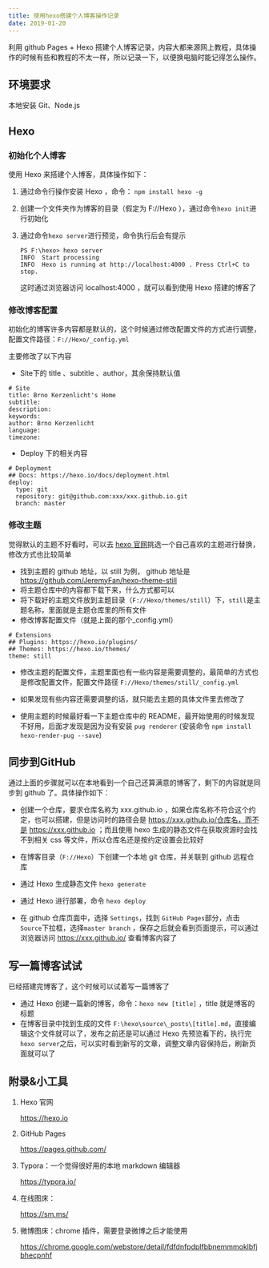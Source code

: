 ```yaml
---
title: 使用hexo搭建个人博客操作记录
date: 2019-01-20
---
```




利用 github Pages + Hexo 搭建个人博客记录，内容大都来源网上教程，具体操作的时候有些和教程的不太一样，所以记录一下，以便换电脑时能记得怎么操作。

<!-- more -->



## 环境要求

本地安装 Git、Node.js

## Hexo

### 初始化个人博客

使用 Hexo 来搭建个人博客，具体操作如下：

1. 通过命令行操作安装 Hexo ，命令： `npm install hexo -g` 

2. 创建一个文件夹作为博客的目录（假定为 F://Hexo ），通过命令`hexo init`进行初始化

3. 通过命令`hexo server`进行预览，命令执行后会有提示

   ```
   PS F:\hexo> hexo server
   INFO  Start processing
   INFO  Hexo is running at http://localhost:4000 . Press Ctrl+C to stop.
   ```

   这时通过浏览器访问 localhost:4000 ，就可以看到使用 Hexo 搭建的博客了

### 修改博客配置

初始化的博客许多内容都是默认的，这个时候通过修改配置文件的方式进行调整，配置文件路径：`F://Hexo/_config.yml`

主要修改了以下内容

- Site下的 title 、subtitle 、author，其余保持默认值

```
# Site
title: Brno Kerzenlicht's Home
subtitle:
description:
keywords:
author: Brno Kerzenlicht
language:
timezone:
```
- Deploy 下的相关内容

```
# Deployment
## Docs: https://hexo.io/docs/deployment.html
deploy:
  type: git
  repository: git@github.com:xxx/xxx.github.io.git
  branch: master
```

### 修改主题

觉得默认的主题不好看时，可以去 [hexo 官网](https://hexo.io/themes/)挑选一个自己喜欢的主题进行替换，修改方式也比较简单

- 找到主题的 github 地址，以 still 为例， github 地址是 https://github.com/JeremyFan/hexo-theme-still
- 将主题仓库中的内容都下载下来，什么方式都可以
- 将下载好的主题文件放到主题目录（`F://Hexo/themes/still`）下，`still`是主题名称，里面就是主题仓库里的所有文件
- 修改博客配置文件（就是上面的那个_config.yml）

```
# Extensions
## Plugins: https://hexo.io/plugins/
## Themes: https://hexo.io/themes/
theme: still
```

- 修改主题的配置文件，主题里面也有一些内容是需要调整的，最简单的方式也是修改配置文件，配置文件路径 `F://Hexo/themes/still/_config.yml`

- 如果发现有些内容还需要调整的话，就只能去主题的具体文件里去修改了
- 使用主题的时候最好看一下主题仓库中的 README，最开始使用的时候发现不好用，后面才发现是因为没有安装 `pug renderer` (安装命令 `npm install hexo-render-pug --save`)

## 同步到GitHub

通过上面的步骤就可以在本地看到一个自己还算满意的博客了，剩下的内容就是同步到 github 了。具体操作如下：

- 创建一个仓库，要求仓库名称为 xxx.github.io ，如果仓库名称不符合这个约定，也可以搭建，但是访问时的路径会是 https://xxx.github.io/仓库名，而不是 https://xxx.github.io ；而且使用 hexo 生成的静态文件在获取资源时会找不到相关 css 等文件，所以仓库名还是按约定设置会比较好

- 在博客目录（`F://Hexo`）下创建一个本地 git 仓库，并关联到 github 远程仓库

- 通过 Hexo 生成静态文件 `hexo generate`

- 通过 Hexo 进行部署，命令 `hexo deploy`

- 在 github 仓库页面中，选择 `Settings`，找到 `GitHub Pages`部分，点击`Source`下拉框，选择`master branch` ，保存之后就会看到页面提示，可以通过浏览器访问 https://xxx.github.io/ 查看博客内容了

## 写一篇博客试试

已经搭建完博客了，这个时候可以试着写一篇博客了

- 通过 Hexo 创建一篇新的博客，命令：`hexo new [title]` ，title 就是博客的标题
- 在博客目录中找到生成的文件 `F:\hexo\source\_posts\[title].md`，直接编辑这个文件就可以了，发布之前还是可以通过 Hexo 先预览看下的，执行完 `hexo server`之后，可以实时看到新写的文章，调整文章内容保持后，刷新页面就可以了

## 附录&小工具

1. Hexo 官网	

   https://hexo.io

2. GitHub Pages

   https://pages.github.com/

3. Typora：一个觉得很好用的本地 markdown 编辑器

   https://typora.io/

4. 在线图床：

   https://sm.ms/

5. 微博图床：chrome 插件，需要登录微博之后才能使用

   https://chrome.google.com/webstore/detail/fdfdnfpdplfbbnemmmoklbfjbhecpnhf